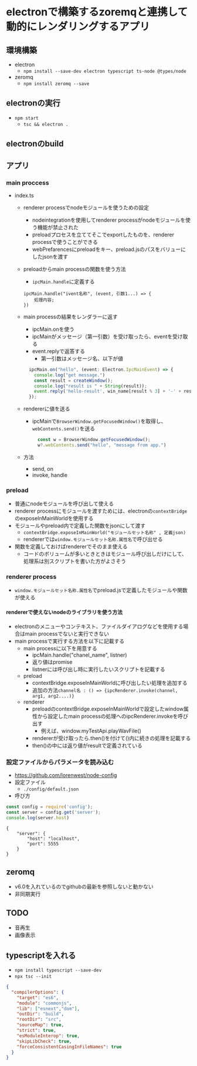 # electronで構築するzoremqと連携して動的にレンダリングするアプリ

## 環境構築

* electron
  * `npm install --save-dev electron typescript ts-node @types/node`
* zeromq
  * `npm install zeromq --save`

## electronの実行

* `npm start`
  * `tsc && electron .`

## electronのbuild


## アプリ

### main proccess

* index.ts
  * renderer processでnodeモジュールを使うための設定
    * nodeintegrationを使用してrenderer processがnodeモジュールを使う機能が禁止された
    * preloadプロセスを立ててそこでexportしたものを、renderer processで使うことができる
    * webPrefarencesにpreloadをキー、preload.jsのパスをバリューにしたjsonを渡す
  * preloadからmain processの関数を使う方法
    * `ipcMain.handle`に定義する

    ```ts: index.ts
    ipcMain.handle("ivent名称", (event, 引数1...) => {
        処理内容;
    })
    ```


  * main processの結果をレンダラーに返す
    * ipcMain.onを使う
    * ipcMainがメッセージ（第一引数）を受け取ったら、eventを受け取る
    * event.replyで返答する
      * 第一引数はメッセージ名、以下が値

    ```ts
      ipcMain.on("hello", (event: Electron.IpcMainEvent) => {
        console.log("get message.")
        const result = createWindow();
        console.log("result is " + String(result));
        event.reply('hello-result', win_name[result % 3] + '-' + result)
      });
    ```

  * rendererに値を送る
    * ipcMainで`BrowserWindow.getFocusedWindow()`を取得し、`webContents.send()`を送る

      ```ts 
        const w = BrowserWindow.getFocusedWindow();
        w?.webContents.send("hello", "message from app.")
      ```

  * 方法
    * send, on
    * invoke, handle

### preload

* 普通にnodeモジュールを呼び出して使える
* renderer processにモジュールを渡すためには、electronの`contextBridge`のexposeInMainWorldを使用する
* モジュールやpreload内で定義した関数をjsonにして渡す
  * `contextBridge.exposeInMainWorld("モジュールセット名称" , 定義json)`
  * rendererでは`window.モジュールセット名称.属性名`で呼び出せる
* 関数を定義しておけばrendererでそのまま使える
  * コードのボリュームが多いときときはモジュール呼び出しだけにして、処理系は別スクリプトを書いた方がよさそう


### renderer process

* `window.モジュールセット名称.属性名`でpreload.jsで定義したモジュールや関数が使える

#### rendererで使えないnodeのライブラリを使う方法

* electronのメニューやコンテキスト、ファイルダイアログなどを使用する場合はmain processでないと実行できない
* main processで実行する方法を以下に記載する
  * main processに以下を用意する
    * ipcMain.handle("chanel_name", listner)
    * 返り値はpromise
    * listnerには呼び出し時に実行したいスクリプトを記載する
  * preload
    * contextBridge.exposeInMainWorldに呼び出したい処理を追加する
    * 追加の方法`channel名 : () => {ipcRenderer.invoke(channel, arg1, arg2....)}`
  * renderer
    * preloadのcontextBridge.exposeInMainWorldで設定したwindow属性から設定したmain processの処理へのipcRenderer.invokeを呼び出す
      * 例えば、window.myTestApi.playWavFile()
    * rendererが受け取ったら.then()を付けて()内に続きの処理を記載する
    * then()の中には返り値がresultで定義されている

### 設定ファイルからパラメータを読み込む

* https://github.com/lorenwest/node-config
* 設定ファイル
  * `./config/default.json`
* 呼び方

```js
const config = require('config');
const server = config.get('server');
console.log(server.host)
```

```json: default.json
{
    "server": {
        "host": "localhost",
        "port": 5555
    }
}
```

## zeromq

* v6.0を入れているのでgithubの最新を参照しないと動かない
* 非同期実行

## TODO

* 音再生
* 画像表示


## typescriptを入れる

* `npm install typescript --save-dev`
* `npx tsc --init`

```json
{
  "compilerOptions": {
    "target": "es6",
    "module": "commonjs",
    "lib": ["esnext","dom"],
    "outDir": "build",
    "rootDir": "src",
    "sourceMap": true,
    "strict": true,
    "esModuleInterop": true,
    "skipLibCheck": true,
    "forceConsistentCasingInFileNames": true
  }
}
```